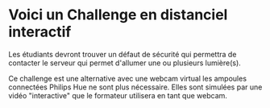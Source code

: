 Voici un Challenge en distanciel interactif
===========================================
Les étudiants devront trouver un défaut de sécurité qui permettra de contacter 
le serveur qui permet d'allumer une ou plusieurs lumière(s).

Ce challenge est une alternative avec une webcam virtual les ampoules connectées Philips Hue ne sont plus nécessaire.
Elles sont simulées par une vidéo "interactive" que le formateur utilisera en tant que webcam.
